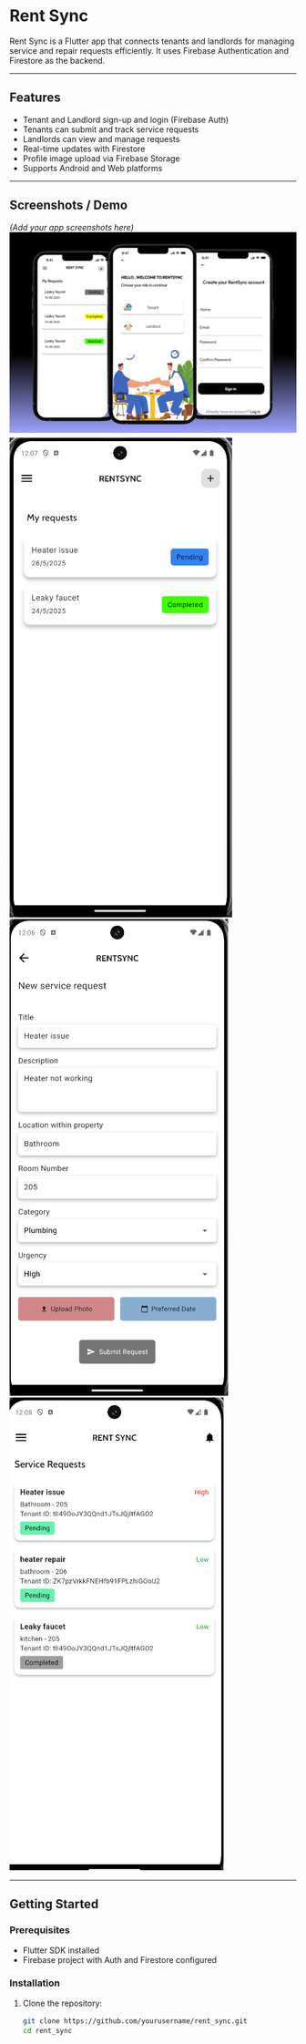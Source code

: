 # Rent Sync

Rent Sync is a Flutter app that connects tenants and landlords for managing service and repair requests efficiently. It uses Firebase Authentication and Firestore as the backend.

---

## Features

- Tenant and Landlord sign-up and login (Firebase Auth)  
- Tenants can submit and track service requests  
- Landlords can view and manage requests  
- Real-time updates with Firestore  
- Profile image upload via Firebase Storage  
- Supports Android and Web platforms  

---

## Screenshots / Demo

*(Add your app screenshots here)*  
![App Intro](assets\images\rentsync.png)  
![Tenant Home](assets\demo\tenant_dashboard.png)  
![Service Request](assets\demo\service_request.png)  
![Landlord Dashboard](assets\demo\landlord_dashboard.png)  

---

## Getting Started

### Prerequisites

- Flutter SDK installed  
- Firebase project with Auth and Firestore configured  

### Installation

1. Clone the repository:  
   ```bash
   git clone https://github.com/yourusername/rent_sync.git
   cd rent_sync
